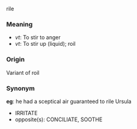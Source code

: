 rile
### Meaning
+ _vt_: To stir to anger
+ _vt_: To stir up (liquid); roil

### Origin

Variant of roil

### Synonym

__eg__: he had a sceptical air guaranteed to rile Ursula

+ IRRITATE
+ opposite(s): CONCILIATE, SOOTHE


